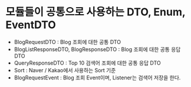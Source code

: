 # 모듈들이 공통으로 사용하는 DTO, Enum, EventDTO
- BlogRequestDTO : Blog 조회에 대한 공통 DTO
- BlogListResponseDTO, BlogResponseDTO : Blog 조회에 대한 공통 응답 DTO 
- QueryResponseDTO : Top 10 검색어 조회에 대한 공통 응답 DTO
- Sort : Naver / Kakao에서 사용하는 Sort 기준 
- BlogRequestEvent : Blog 조회 Event이며, Listener는 검색어 저장을 한다. 
